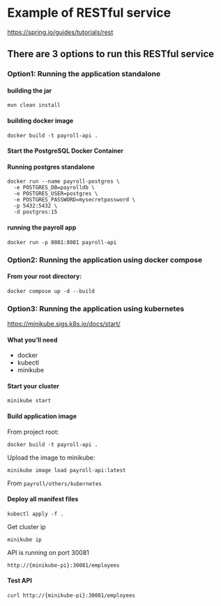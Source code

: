 # Example of RESTful service
https://spring.io/guides/tutorials/rest

## There are 3 options to run this RESTful service
### Option1: Running the application standalone
#### building the jar
```
mvn clean install
```
#### building docker image
```
docker build -t payroll-api .
```
#### Start the PostgreSQL Docker Container
#### Running postgres standalone
```
docker run --name payroll-postgres \
  -e POSTGRES_DB=payrolldb \
  -e POSTGRES_USER=postgres \
  -e POSTGRES_PASSWORD=mysecretpassword \
  -p 5432:5432 \
  -d postgres:15
```
#### running the payroll app
```
docker run -p 8081:8081 payroll-api
```
### Option2:  Running the application using docker compose
#### From your root directory:
```
docker compose up -d --build
```
### Option3:  Running the application using kubernetes
https://minikube.sigs.k8s.io/docs/start/
#### What you’ll need
* docker
* kubectl
* minikube
#### Start your cluster
```
minikube start
```
#### Build application image
From project root:
```
docker build -t payroll-api .
```
Upload the image to minikube:
```
minikube image load payroll-api:latest
```
From `payroll/others/kubernetes`
#### Deploy all manifest files
```
kubectl apply -f .
```
Get cluster ip
```
minikube ip
```
API is running on port 30081

`http://{minikube-pi}:30081/employees`

#### Test API
`curl http://{minikube-pi}:30081/employees`